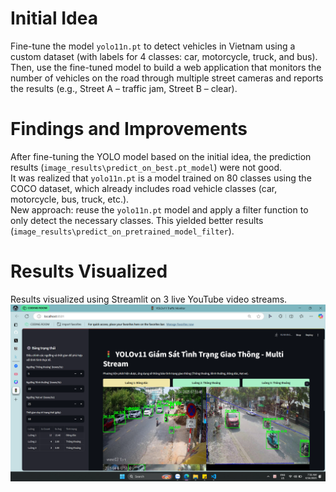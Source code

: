 # Initial Idea  
Fine-tune the model `yolo11n.pt` to detect vehicles in Vietnam using a custom dataset (with labels for 4 classes: car, motorcycle, truck, and bus).  
Then, use the fine-tuned model to build a web application that monitors the number of vehicles on the road through multiple street cameras and reports the results (e.g., Street A – traffic jam, Street B – clear).

# Findings and Improvements  
After fine-tuning the YOLO model based on the initial idea, the prediction results (`image_results\predict_on_best.pt_model`) were not good.  
It was realized that `yolo11n.pt` is a model trained on 80 classes using the COCO dataset, which already includes road vehicle classes (car, motorcycle, bus, truck, etc.).  
New approach: reuse the `yolo11n.pt` model and apply a filter function to only detect the necessary classes. This yielded better results (`image_results\predict_on_pretrained_model_filter`).

# Results Visualized  
Results visualized using Streamlit on 3 live YouTube video streams.  
![Live results, simulated on 3 video streams](results_demo.png)

